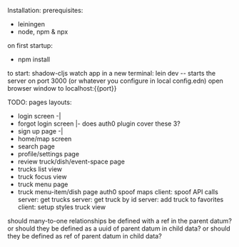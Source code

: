 Installation:
prerequisites:
  - leiningen
  - node, npm & npx

on first startup:
  - npm install

to start:
shadow-cljs watch app
in a new terminal:
lein dev  -- starts the server on port 3000 (or whatever you configure in local config.edn)
open browser window to localhost:{{port}}

TODO:
pages layouts:
  - login screen        -|
  - forgot login screen  |- does auth0 plugin cover these 3?
  - sign up page        -|
  - home/map screen
  - search page
  - profile/settings page
  - review truck/dish/event-space page
  - trucks list view
  - truck focus view
  - truck menu page
  - truck menu-item/dish page
auth0
spoof maps
client: spoof API calls
server: get trucks
server: get truck by id
server: add truck to favorites
client: setup styles
truck view


should many-to-one relationships be defined with a ref in the parent datum?
or should they be defined as a uuid of parent datum in child data?
or should they be defined as ref of parent datum in child data?

